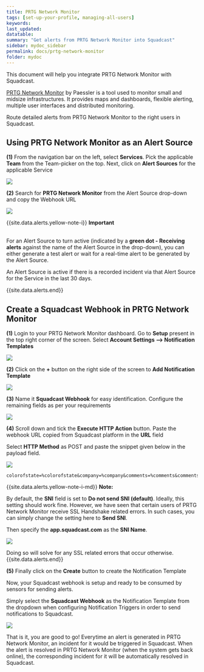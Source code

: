 ```yaml
---
title: PRTG Network Monitor
tags: [set-up-your-profile, managing-all-users]
keywords: 
last_updated: 
datatable: 
summary: "Get alerts from PRTG Network Monitor into Squadcast"
sidebar: mydoc_sidebar
permalink: docs/prtg-network-monitor
folder: mydoc
---
```


This document will help you integrate PRTG Network Monitor with Squadcast.

[PRTG Network Monitor](https://www.paessler.com/prtg) by Paessler is a tool used to monitor small and midsize infrastructures. It provides maps and dashboards, flexible alerting, multiple user interfaces and distributed monitoring.

Route detailed alerts from PRTG Network Monitor to the right users in Squadcast.

## Using PRTG Network Monitor as an Alert Source

**(1)** From the navigation bar on the left, select **Services**. Pick the applicable **Team** from the Team-picker on the top. Next, click on **Alert Sources** for the applicable Service

![](images/alert_source_1.png)

**(2)** Search for **PRTG Network Monitor** from the Alert Source drop-down and copy the Webhook URL

![](images/prtg_1.png)

{{site.data.alerts.yellow-note-i}}
<b>Important</b><br/><br/>
<p>For an Alert Source to turn active (indicated by a <b>green dot - Receiving alerts</b> against the name of the Alert Source in the drop-down), you can either generate a test alert or wait for a real-time alert to be generated by the Alert Source.</p>
<p>An Alert Source is active if there is a recorded incident via that Alert Source for the Service in the last 30 days.</p>
{{site.data.alerts.end}}

## Create a Squadcast Webhook in PRTG Network Monitor

**(1)** Login to your PRTG Network Monitor dashboard. Go to **Setup** present in the top right corner of the screen. Select **Account Settings --> Notification Templates**

![](images/prtg_2.png)

**(2)** Click on the **+** button on the right side of the screen to **Add Notification Template**

![](images/prtg_3.png)

**(3)** Name it  **Squadcast Webhook**  for easy identification. Configure the remaining fields as per your requirements

![](images/prtg_4.png)

**(4)** Scroll down and tick the **Execute HTTP Action** button. Paste the webhook URL copied from Squadcast platform in the **URL** field

Select **HTTP Method** as POST and paste the snippet given below in the payload field.

![](images/prtg_5.png)

```
colorofstate=%colorofstate&company=%company&comments=%comments&commentssensor=%commentssensor&commentsdevice=%commentsdevice&commentsgroup=%commentsgroup&commentsprobe=%commentsprobe&coverage=%coverage&cumsince=%cumsince&date=%date&datetime=%datetime&device=%device&deviceid=%deviceid&down=%down&downtime=%downtime&elapsed_lastcheck=%elapsed_lastcheck&elapsed_lastdown=%elapsed_lastdown&elapsed_lastup=%elapsed_lastup&group=%group&groupid=%groupid&history=%history&home=%home&host=%host&iconofstate=%iconofstate&lastcheck=%lastcheck&lastdown=%lastdown&lastmessage=%lastmessage&laststatus=%laststatus&lastup=%lastup&lastvalue=%lastvalue&linkprobe=%linkprobe&linkgroup=%linkgroup&linkdevice=%linkdevice&linksensor=%linksensor&location=%location&message=%message&name=%name&nodename=%nodename&objecttags=%objecttags&parenttags=%parenttags&prio=%prio&priority=%priority&probe=%probe&probeid=%probeid&programname=%programname&programversion=%programversion&sensor=%sensor&sensorid=%sensorid&server=%server&serviceurl=%serviceurl&settings=%settings&shortname=%shortname&since=%since&sitename=%sitename&statesince=%statesince&status=%status&systemdatetime=%systemdatetime&tags=%tags&time=%time&timezone=%timezone&uptime=%uptime
```

{{site.data.alerts.yellow-note-i-md}}
**Note:**

By default, the **SNI** field is set to **Do not send SNI (default)**. Ideally, this setting should work fine. However, we have seen that certain users of PRTG Network Monitor receive SSL Handshake related errors. In such cases, you can simply change the setting here to **Send SNI**. 

Then specify the **app.squadcast.com** as the **SNI Name**.

![](images/prtg_note.png)

Doing so will solve for any SSL related errors that occur otherwise.
{{site.data.alerts.end}}

**(5)** Finally click on the **Create** button to create the Notification Template

Now, your Squadcast webhook is setup and ready to be consumed by sensors for sending alerts. 

Simply select the **Squadcast Webhook** as the Notification Template from the dropdown when configuring Notification Triggers in order to send notifications to Squadcast.

![](images/prtg_6.png)

That is it, you are good to go! Everytime an alert is generated in PRTG Network Monitor, an incident for it would be triggered in Squadcast. When the alert is resolved in PRTG Network Monitor (when the system gets back online), the corresponding incident for it will be automatically resolved in Squadcast.